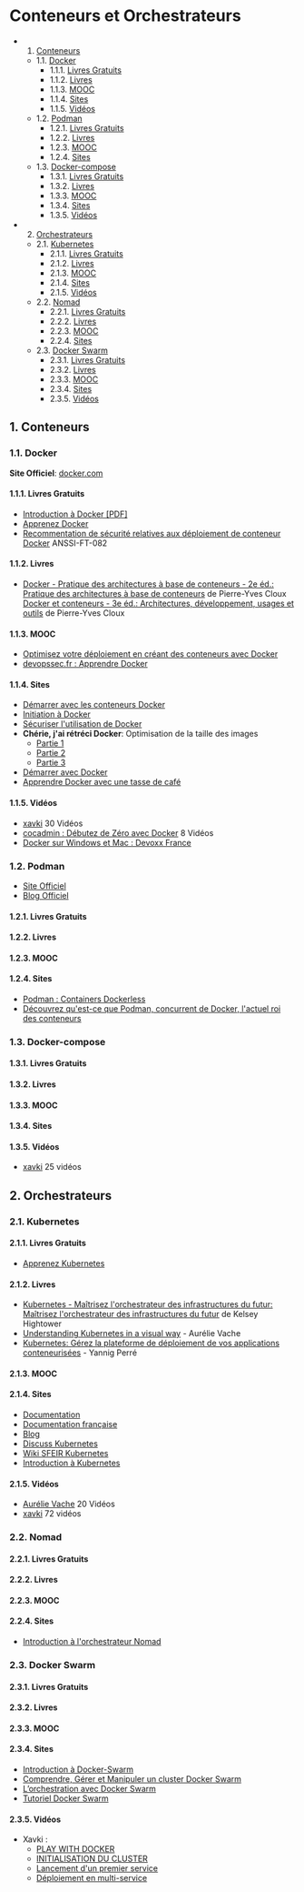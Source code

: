 # Conteneurs et Orchestrateurs

<!-- vscode-markdown-toc -->
* 1. [Conteneurs](#Conteneurs)
	* 1.1. [Docker](#Docker)
		* 1.1.1. [Livres Gratuits](#LivresGratuits)
		* 1.1.2. [Livres](#Livres)
		* 1.1.3. [MOOC](#MOOC)
		* 1.1.4. [Sites](#Sites)
		* 1.1.5. [Vidéos](#Vidos)
	* 1.2. [Podman](#Podman)
		* 1.2.1. [Livres Gratuits](#LivresGratuits-1)
		* 1.2.2. [Livres](#Livres-1)
		* 1.2.3. [MOOC](#MOOC-1)
		* 1.2.4. [Sites](#Sites-1)
	* 1.3. [Docker-compose](#Docker-compose)
		* 1.3.1. [Livres Gratuits](#LivresGratuits-1)
		* 1.3.2. [Livres](#Livres-1)
		* 1.3.3. [MOOC](#MOOC-1)
		* 1.3.4. [Sites](#Sites-1)
		* 1.3.5. [Vidéos](#Vidos-1)
* 2. [Orchestrateurs](#Orchestrateurs)
	* 2.1. [Kubernetes](#Kubernetes)
		* 2.1.1. [Livres Gratuits](#LivresGratuits-1)
		* 2.1.2. [Livres](#Livres-1)
		* 2.1.3. [MOOC](#MOOC-1)
		* 2.1.4. [Sites](#Sites-1)
		* 2.1.5. [Vidéos](#Vidos-1)
	* 2.2. [Nomad](#Nomad)
		* 2.2.1. [Livres Gratuits](#LivresGratuits-1)
		* 2.2.2. [Livres](#Livres-1)
		* 2.2.3. [MOOC](#MOOC-1)
		* 2.2.4. [Sites](#Sites-1)
	* 2.3. [Docker Swarm](#DockerSwarm)
		* 2.3.1. [Livres Gratuits](#LivresGratuits-1)
		* 2.3.2. [Livres](#Livres-1)
		* 2.3.3. [MOOC](#MOOC-1)
		* 2.3.4. [Sites](#Sites-1)
		* 2.3.5. [Vidéos](#Vidos-1)

<!-- vscode-markdown-toc-config
	numbering=true
	autoSave=true
	/vscode-markdown-toc-config -->
<!-- /vscode-markdown-toc -->

##  1. <a name='Conteneurs'></a>Conteneurs

###  1.1. <a name='Docker'></a>Docker

**Site Officiel**: [docker.com](https://www.docker.com/)

####  1.1.1. <a name='LivresGratuits'></a>Livres Gratuits

* [Introduction à Docker [PDF]](https://halshs.archives-ouvertes.fr/cel-02285669/file/Introduction%20%C3%A0%20Docker.pdf)
* [Apprenez Docker](https://riptutorial.com/Download/docker-fr.pdf)
* [Recommentation de sécurité relatives aux déploiement de conteneur Docker](https://www.ssi.gouv.fr/uploads/2020/12/docker_fiche_technique.pdf) ANSSI-FT-082

####  1.1.2. <a name='Livres'></a>Livres

* [Docker - Pratique des architectures à base de conteneurs - 2e éd.: Pratique
  des architectures à base de conteneurs](https://amzn.to/3CHdHxe) de
  Pierre-Yves Cloux
  [Docker et conteneurs - 3e éd.: Architectures, développement, usages et outils](https://amzn.to/3Mifxbo) de
  Pierre-Yves Cloux

####  1.1.3. <a name='MOOC'></a>MOOC

* [Optimisez votre déploiement en créant des conteneurs avec Docker](https://openclassrooms.com/fr/courses/2035766-optimisez-votre-deploiement-en-creant-des-conteneurs-avec-docker/6211458-lancez-votre-premier-conteneur-en-local)
* [devopssec.fr : Apprendre Docker](https://devopssec.fr/article/cours-complet-apprendre-technologie-docker#begin-article-section)

####  1.1.4. <a name='Sites'></a>Sites

* [Démarrer avec les conteneurs Docker](https://blog.stephane-robert.info/post/introduction-docker/)
* [Initiation à Docker](https://xebia-france.github.io/docker-initiation/groups/io.html)
* [Sécuriser l'utilisation de Docker](https://blog.stephane-robert.info/post/docker-rootless-securite-seccomp-namespace-capabilities/)
* **Chérie, j'ai rétréci Docker**: Optimisation de la taille des images
  * [Partie 1](https://enix.io/fr/blog/cherie-j-ai-retreci-docker-part1/)
  * [Partie 2](https://enix.io/fr/blog/cherie-j-ai-retreci-docker-part2/)
  * [Partie 3](https://enix.io/fr/blog/cherie-j-ai-retreci-docker-part2/)
* [Démarrer avec Docker](https://blog.stephane-robert.info/post/introduction-docker/)
* [Apprendre Docker avec une tasse de café](https://docker.avec.une-tasse-de.cafe/)

####  1.1.5. <a name='Vidos'></a>Vidéos

* [xavki](https://www.youtube.com/watch?v=fdlZqRZXWOc) 30 Vidéos
* [cocadmin : Débutez de Zéro avec Docker](https://www.youtube.com/playlist?list=PL8SZiccjllt1jz9DsD4MPYbbiGOR_FYHu) 8 Vidéos
* [Docker sur Windows et Mac : Devoxx France](https://www.youtube.com/watch?v=8VAYSn2DmJM)

###  1.2. <a name='Podman'></a>Podman

* [Site Officiel](https://podman.io/)
* [Blog Officiel](https://podman.io/blogs/)

####  1.2.1. <a name='LivresGratuits-1'></a>Livres Gratuits

####  1.2.2. <a name='Livres-1'></a>Livres

####  1.2.3. <a name='MOOC-1'></a>MOOC

####  1.2.4. <a name='Sites-1'></a>Sites

* [Podman : Containers Dockerless](https://www.grottedubarbu.fr/podman-containers-dockerless/)
* [Découvrez qu'est-ce que Podman, concurrent de Docker, l'actuel roi des conteneurs](https://pandorafms.com/blog/fr/quest-ce-que-podman-2/)

###  1.3. <a name='Docker-compose'></a>Docker-compose

####  1.3.1. <a name='LivresGratuits-1'></a>Livres Gratuits

####  1.3.2. <a name='Livres-1'></a>Livres

####  1.3.3. <a name='MOOC-1'></a>MOOC

####  1.3.4. <a name='Sites-1'></a>Sites

####  1.3.5. <a name='Vidos-1'></a>Vidéos

* [xavki](https://www.youtube.com/playlist?list=PLn6POgpklwWqaC1pdx02SrrgOaL2ZL7G0)
  25 vidéos

##  2. <a name='Orchestrateurs'></a>Orchestrateurs

###  2.1. <a name='Kubernetes'></a>Kubernetes

####  2.1.1. <a name='LivresGratuits-1'></a>Livres Gratuits

* [Apprenez Kubernetes](https://riptutorial.com/Download/kubernetes-fr.pdf)

####  2.1.2. <a name='Livres-1'></a>Livres

* [Kubernetes - Maîtrisez l'orchestrateur des infrastructures du futur:
  Maîtrisez l'orchestrateur des infrastructures du
  futur](https://amzn.to/3CG12e8) de Kelsey Hightower
* [Understanding Kubernetes in a visual way](https://www.amazon.fr/dp/B0BB619188/) - Aurélie Vache
* [Kubernetes: Gérez la plateforme de déploiement de vos applications conteneurisées](https://www.amazon.fr/dp/2409035604) - Yannig Perré

####  2.1.3. <a name='MOOC-1'></a>MOOC

####  2.1.4. <a name='Sites-1'></a>Sites

* [Documentation](https://kubernetes.io/docs/home/)
* [Documentation française](https://kubernetes.io/fr/docs/home/)
* [Blog](https://kubernetes.io/blog/)
* [Discuss Kubernetes](https://discuss.kubernetes.io/)
* [Wiki SFEIR Kubernetes](https://wiki.sfeir.com/kubernetes/)
* [Introduction à Kubernetes](https://blog.stephane-robert.info/post/introduction-kubernetes/)

####  2.1.5. <a name='Vidos-1'></a>Vidéos

* [Aurélie Vache](https://www.youtube.com/channel/UCrRk0kOP58lBMl9B8ZS8Vlg) 20 Vidéos
* [xavki](https://www.youtube.com/playlist?list=PLn6POgpklwWqfzaosSgX2XEKpse5VY2v5)
  72 vidéos

###  2.2. <a name='Nomad'></a>Nomad

####  2.2.1. <a name='LivresGratuits-1'></a>Livres Gratuits

####  2.2.2. <a name='Livres-1'></a>Livres

####  2.2.3. <a name='MOOC-1'></a>MOOC

####  2.2.4. <a name='Sites-1'></a>Sites

* [Introduction à l'orchestrateur Nomad](https://blog.stephane-robert.info/post/introduction-hashicorp-nomad/)

###  2.3. <a name='DockerSwarm'></a>Docker Swarm

####  2.3.1. <a name='LivresGratuits-1'></a>Livres Gratuits

####  2.3.2. <a name='Livres-1'></a>Livres

####  2.3.3. <a name='MOOC-1'></a>MOOC

####  2.3.4. <a name='Sites-1'></a>Sites

* [Introduction à Docker-Swarm](https://www.grottedubarbu.fr/introduction-docker-swarm/)
* [Comprendre, Gérer et Manipuler un cluster Docker Swarm](https://devopssec.fr/article/comprendre-gerer-manipuler-un-cluster-docker-swarm)
* [L’orchestration avec Docker Swarm](https://www.aneo.eu/lorchestration-docker-swarm/)
* [Tutoriel Docker Swarm](https://www.webblog.tophebergeur.com/tutoriel-docker-swarm.html)

####  2.3.5. <a name='Vidos-1'></a>Vidéos

* Xavki :
  * [PLAY WITH DOCKER](https://www.youtube.com/watch?v=uQ5PpdVmaBw)
  * [INITIALISATION DU CLUSTER](https://www.youtube.com/watch?v=U_chRBeEiyU)
  * [Lancement d'un premier service](https://www.youtube.com/watch?v=0ndWQd2nEsg)
  * [Déploiement en multi-service](https://www.youtube.com/watch?v=eRAIUwi36Vc)
